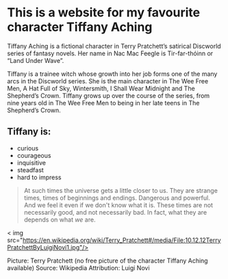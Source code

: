 # This is a website for my favourite character Tiffany Aching 

Tiffany Aching is a fictional character in Terry Pratchett’s satirical Discworld series of fantasy novels. 
Her name in Nac Mac Feegle is Tir-far-thóinn or “Land Under Wave”.

Tiffany is a trainee witch whose growth into her job forms one of the many arcs in the Discworld series. 
She is the main character in The Wee Free Men, A Hat Full of Sky, Wintersmith, I Shall Wear Midnight and 
The Shepherd’s Crown. Tiffany grows up over the course of the series, from nine years old in The Wee Free Men 
to being in her late teens in The Shepherd’s Crown.

## Tiffany is:

* curious
* courageous
* inquisitive
* steadfast
* hard to impress

> At such times the universe gets a little closer to us. They are strange times, times of beginnings and endings. Dangerous and powerful. And we feel it even if we don't know what it is. These times are not necessarily good, and not necessarily bad. In fact, what they are depends on what *we* are.

< img src="https://en.wikipedia.org/wiki/Terry_Pratchett#/media/File:10.12.12TerryPratchettByLuigiNovi1.jpg"/>

Picture: Terry Pratchett (no free picture of the character Tiffany Aching available)
Source: Wikipedia
Attribution: Luigi Novi